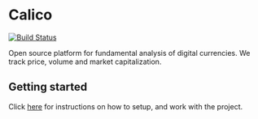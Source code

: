 # Calico

[![Build Status](https://github.com/Krystian19/calico/workflows/build/badge.svg)](https://github.com/Krystian19/calico/actions)

Open source platform for fundamental analysis of digital currencies. We track price, volume and market capitalization.

## Getting started

Click [here](./docs/getting_started.md) for instructions on how to setup, and work with the project.

